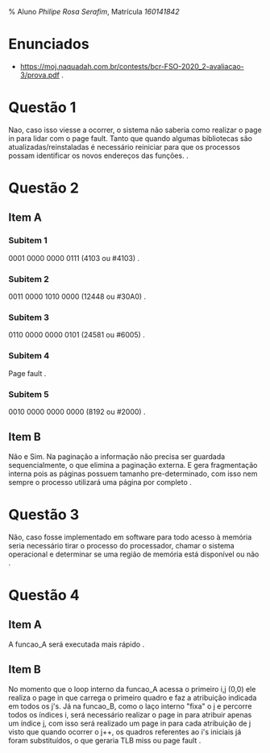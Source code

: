 % Aluno *Philipe Rosa Serafim*, Matrícula *160141842*

# Enunciados
 - https://moj.naquadah.com.br/contests/bcr-FSO-2020_2-avaliacao-3/prova.pdf
.
# Questão 1
Nao, caso isso viesse a ocorrer, o sistema não saberia como realizar o page in para lidar com o page fault. Tanto que quando algumas bibliotecas são atualizadas/reinstaladas é necessário reiniciar para que os processos possam identificar os novos endereços das funções.
.
# Questão 2
## Item A
### Subitem 1
0001 0000 0000 0111 (4103 ou #4103)
.
### Subitem 2
0011 0000 1010 0000 (12448 ou #30A0)
.
### Subitem 3
0110 0000 0000 0101 (24581 ou #6005)
.
### Subitem 4
Page fault
.
### Subitem 5
0010 0000 0000 0000 (8192 ou #2000)
.
## Item B
Não e Sim. Na paginação a informação não precisa ser guardada sequencialmente, o que elimina a paginação externa. E gera fragmentação interna pois as páginas possuem tamanho pre-determinado, com isso nem sempre o processo utilizará uma página por completo
.
# Questão 3
Não, caso fosse implementado em software para todo acesso à memória seria necessário tirar o processo do processador, chamar o sistema operacional e determinar se uma região de memória está disponível ou não
.
# Questão 4
## Item A
A funcao_A será executada mais rápido
.
## Item B
No momento que o loop interno da funcao_A acessa o primeiro i,j (0,0) ele realiza o page in que carrega o primeiro quadro e faz a atribuição indicada em todos os j's. Já na funcao_B, como o laço interno "fixa" o j e percorre todos os índices i, será necessário realizar o page in para atribuir apenas um índice j, com isso será realizado um page in para cada atribuição de j visto que quando ocorrer o j++, os quadros referentes ao i's iniciais já foram substituídos, o que geraria TLB miss ou page fault
.

